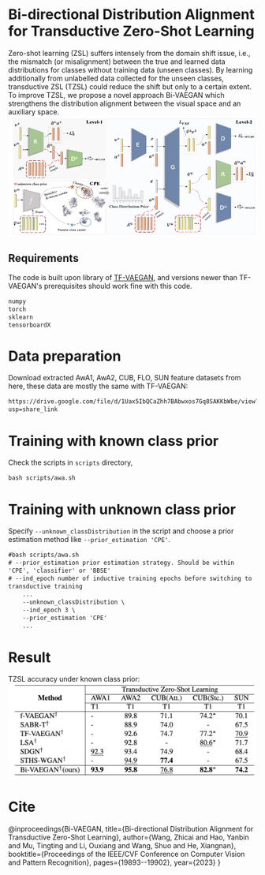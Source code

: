 # Bi-directional Distribution Alignment for Transductive Zero-Shot Learning


Zero-shot learning (ZSL) suffers intensely from the domain shift issue, i.e., the mismatch (or misalignment) between the true and learned data distributions for classes without training data (unseen classes). By learning additionally from unlabelled data collected for the unseen classes, transductive ZSL (TZSL) could reduce the shift but only to a certain extent.
To improve TZSL, we propose a novel  approach Bi-VAEGAN which strengthens the distribution alignment between the visual space and an auxiliary space. 
![](model.jpg)
## **Requirements**
The code is built upon library of [TF-VAEGAN](https://github.com/akshitac8/tfvaegan), and versions newer than TF-VAEGAN's prerequisites should work fine with this code.
```
numpy
torch
sklearn
tensorboardX 
```
# **Data preparation**
Download extracted AwA1, AwA2, CUB, FLO, SUN feature datasets from here, these data are mostly the same with TF-VAEGAN:
```  
https://drive.google.com/file/d/1Uax5IbQCaZhh7BAbwxos7Gq8SAKKbWbe/view?usp=share_link
 ```
# **Training with known class prior**
Check the scripts in ```scripts``` directory,

``` 
bash scripts/awa.sh
 ```
# **Training with unknown class prior**
Specify ```--unknown_classDistribution``` in the script and choose a prior estimation method like ```--prior_estimation 'CPE'```.  

``` 
#bash scripts/awa.sh
# --prior_estimation prior estimation strategy. Should be within 'CPE', 'classifier' or 'BBSE'
# --ind_epoch number of inductive training epochs before switching to transductive training
    ...
    --unknown_classDistribution \
    --ind_epoch 3 \ 
    --prior_estimation 'CPE'
    ...
 ```
# **Result**
TZSL accuracy under known class prior:
![](result.png)


# **Cite**
@inproceedings{Bi-VAEGAN,
  title={Bi-directional Distribution Alignment for Transductive Zero-Shot Learning},
  author={Wang, Zhicai and Hao, Yanbin and Mu, Tingting and Li, Ouxiang and Wang, Shuo and He, Xiangnan},
  booktitle={Proceedings of the IEEE/CVF Conference on Computer Vision and Pattern Recognition},
  pages={19893--19902},
  year={2023}
}

